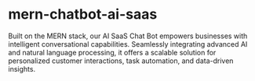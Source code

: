 # mern-chatbot-ai-saas
Built on the MERN stack, our AI SaaS Chat Bot empowers businesses with intelligent conversational capabilities. Seamlessly integrating advanced AI and natural language processing, it offers a scalable solution for personalized customer interactions, task automation, and data-driven insights.
